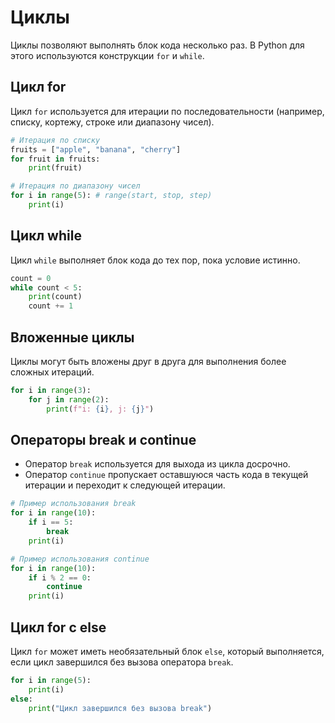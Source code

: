 # Циклы

Циклы позволяют выполнять блок кода несколько раз. В Python для этого используются конструкции `for` и `while`.

## Цикл for

Цикл `for` используется для итерации по последовательности (например, списку, кортежу, строке или диапазону чисел).

```python
# Итерация по списку
fruits = ["apple", "banana", "cherry"]
for fruit in fruits:
    print(fruit)

# Итерация по диапазону чисел
for i in range(5): # range(start, stop, step)
    print(i)
```

## Цикл while

Цикл `while` выполняет блок кода до тех пор, пока условие истинно.

```python
count = 0
while count < 5:
    print(count)
    count += 1
```

## Вложенные циклы

Циклы могут быть вложены друг в друга для выполнения более сложных итераций.

```python
for i in range(3):
    for j in range(2):
        print(f"i: {i}, j: {j}")
```

## Операторы break и continue

* Оператор `break` используется для выхода из цикла досрочно.
* Оператор `continue` пропускает оставшуюся часть кода в текущей итерации и переходит к следующей итерации.

```python
# Пример использования break
for i in range(10):
    if i == 5:
        break
    print(i)

# Пример использования continue
for i in range(10):
    if i % 2 == 0:
        continue
    print(i)
```

## Цикл for с else

Цикл `for` может иметь необязательный блок `else`, который выполняется, если цикл завершился без вызова оператора `break`.

```python
for i in range(5):
    print(i)
else:
    print("Цикл завершился без вызова break")
```